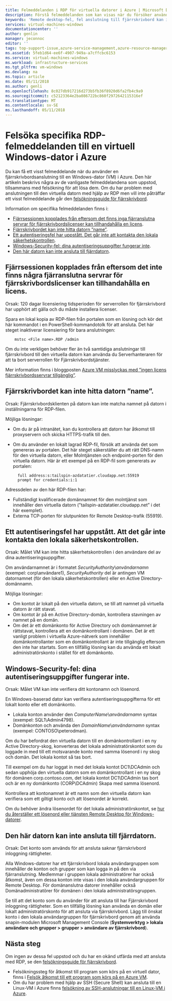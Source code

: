 ```yaml
---
title: Felmeddelanden i RDP för virtuella datorer i Azure | Microsoft Docs
description: Förstå felmeddelanden som kan visas när du försöker använda anslutning till fjärrskrivbord till en virtuell Windows-dator i Azure
keywords: 'Remote desktop-fel, fel anslutning till fjärrskrivbord kan inte ansluta till en virtuell dator, felsökning: fjärrskrivbord'
services: virtual-machines-windows
documentationcenter: ''
author: genlin
manager: jeconnoc
editor: ''
tags: top-support-issue,azure-service-management,azure-resource-manager
ms.assetid: 5feb1d64-ee6f-4907-949a-a7cffcbc6153
ms.service: virtual-machines-windows
ms.workload: infrastructure-services
ms.tgt_pltfrm: vm-windows
ms.devlang: na
ms.topic: article
ms.date: 05/11/2018
ms.author: genli
ms.openlocfilehash: 8c027db917216d273b5fb36f8920d6fa2fb4c9a9
ms.sourcegitcommit: c52123364e2ba086722bc860f2972642115316ef
ms.translationtype: MT
ms.contentlocale: sv-SE
ms.lasthandoff: 05/11/2018
---
```

# <a name="troubleshooting-specific-rdp-error-messages-to-a-windows-vm-in-azure"></a>Felsöka specifika RDP-felmeddelanden till en virtuell Windows-dator i Azure
Du kan få ett visst felmeddelande när du använder en fjärrskrivbordsanslutning till en Windows-dator (VM) i Azure. Den här artikeln beskrivs några av de vanligaste felmeddelandena som uppstod, tillsammans med felsökning för att lösa dem. Om du har problem med anslutningen till den virtuella datorn med hjälp av RDP men vill inte påträffar ett visst felmeddelande går den [felsökningsguide för fjärrskrivbord](troubleshoot-rdp-connection.md?toc=%2fazure%2fvirtual-machines%2fwindows%2ftoc.json).

Information om specifika felmeddelanden finns i:

* [Fjärrsessionen kopplades från eftersom det finns inga fjärranslutna servrar för fjärrskrivbordslicenser kan tillhandahålla en licens](#rdplicense).
* [Fjärrskrivbordet kan inte hitta datorn ”name”](#rdpname).
* [Ett autentiseringsfel har uppstått. Det går inte att kontakta den lokala säkerhetskontrollen](#rdpauth).
* [Windows-Security-fel: dina autentiseringsuppgifter fungerar inte](#wincred).
* [Den här datorn kan inte ansluta till fjärrdatorn](#rdpconnect).

<a id="rdplicense"></a>

## <a name="the-remote-session-was-disconnected-because-there-are-no-remote-desktop-license-servers-available-to-provide-a-license"></a>Fjärrsessionen kopplades från eftersom det inte finns några fjärranslutna servrar för fjärrskrivbordslicenser kan tillhandahålla en licens.
Orsak: 120 dagar licensiering tidsperioden för serverrollen för fjärrskrivbord har upphört att gälla och du måste installera licenser.

Spara en lokal kopia av RDP-filen från portalen som en lösning och kör det här kommandot i en PowerShell-kommandotolk för att ansluta. Det här steget inaktiverar licensiering för bara anslutningen:

        mstsc <File name>.RDP /admin

Om du inte verkligen behöver fler än två samtidiga anslutningar till fjärrskrivbord till den virtuella datorn kan använda du Serverhanteraren för att ta bort serverrollen för Fjärrskrivbordstjänster.

Mer information finns i bloggposten [Azure VM misslyckas med ”ingen licens fjärrskrivbordsservrar tillgänglig”](https://blogs.msdn.microsoft.com/mast/2014/01/21/rdp-to-azure-vm-fails-with-no-remote-desktop-license-servers-available/).

<a id="rdpname"></a>

## <a name="remote-desktop-cant-find-the-computer-name"></a>Fjärrskrivbordet kan inte hitta datorn ”name”.
Orsak: Fjärrskrivbordsklienten på datorn kan inte matcha namnet på datorn i inställningarna för RDP-filen.

Möjliga lösningar:

* Om du är på intranätet, kan du kontrollera att datorn har åtkomst till proxyservern och skicka HTTPS-trafik till den.
* Om du använder en lokalt lagrad RDP-fil, försök att använda det som genereras av portalen. Det här steget säkerställer du att rätt DNS-namn för den virtuella datorn, eller Molntjänsten och endpoint-porten för den virtuella datorn. Här är ett exempel på en RDP-fil som genererats av portalen:
  
        full address:s:tailspin-azdatatier.cloudapp.net:55919
        prompt for credentials:i:1

Adressdelen av den här RDP-filen har:

* Fullständigt kvalificerade domännamnet för den molntjänst som innehåller den virtuella datorn (”tailspin-azdatatier.cloudapp.net” i det här exemplet).
* Externa TCP-porten för slutpunkten för Remote Desktop-trafik (55919).

<a id="rdpauth"></a>

## <a name="an-authentication-error-has-occurred-the-local-security-authority-cannot-be-contacted"></a>Ett autentiseringsfel har uppstått. Att det går inte kontakta den lokala säkerhetskontrollen.
Orsak: Målet VM kan inte hitta säkerhetskontrollen i den användare del av dina autentiseringsuppgifter.

Om användarnamnet är i formatet *SecurityAuthority*\\*användarnamn* (exempel: corp\användare1), *SecurityAuthority* del är antingen VM datornamnet (för den lokala säkerhetskontrollen) eller en Active Directory-domännamn.

Möjliga lösningar:

* Om kontot är lokalt på den virtuella datorn, se till att namnet på virtuella datorn är rätt stavat.
* Om kontot är på en Active Directory-domän, kontrollera stavningen av namnet på en domän.
* Om det är ett domänkonto för Active Directory och domännamnet är rättstavat, kontrollera att en domänkontrollant i domänen. Det är ett vanligt problem i virtuella Azure-nätverk som innehåller domänkontrollanter som en domänkontrollant är inte tillgänglig eftersom den inte har startats. Som en tillfällig lösning kan du använda ett lokalt administratörskonto i stället för ett domänkonto.

<a id="wincred"></a>

## <a name="windows-security-error-your-credentials-did-not-work"></a>Windows-Security-fel: dina autentiseringsuppgifter fungerar inte.
Orsak: Målet VM kan inte verifiera ditt kontonamn och lösenord.

En Windows-baserad dator kan verifiera autentiseringsuppgifterna för ett lokalt konto eller ett domänkonto.

* Lokala konton använder den *ComputerName*\\*användarnamn* syntax (exempel: SQL1\Admin4798).
* Domänkonton och använda den *DomainName*\\*användarnamn* syntax (exempel: CONTOSO\peterodman).

Om du har befordrat den virtuella datorn till en domänkontrollant i en ny Active Directory-skog, konverteras det lokala administratörskontot som du loggade in med till ett motsvarande konto med samma lösenord i ny skog och domän. Det lokala kontot så tas bort.

Till exempel om du har loggat in med det lokala kontot DC1\DCAdmin och sedan upphöja den virtuella datorn som en domänkontrollant i en ny skog för domänen corp.contoso.com, det lokala kontot DC1\DCAdmin tas bort och är en ny domänkonto (CORP\DCAdmin) Skapa med samma lösenord.

Kontrollera att kontonamnet är ett namn som den virtuella datorn kan verifiera som ett giltigt konto och att lösenordet är korrekt.

Om du behöver ändra lösenordet för det lokala administratörskontot, se [hur du återställer ett lösenord eller tjänsten Remote Desktop för Windows-datorer](reset-rdp.md?toc=%2fazure%2fvirtual-machines%2fwindows%2ftoc.json).

<a id="rdpconnect"></a>

## <a name="this-computer-cant-connect-to-the-remote-computer"></a>Den här datorn kan inte ansluta till fjärrdatorn.
Orsak: Det konto som används för att ansluta saknar fjärrskrivbord inloggning rättigheter.

Alla Windows-datorer har ett fjärrskrivbord lokala användargruppen som innehåller de konton och grupper som kan logga in på den via fjärranslutning. Medlemmar i gruppen lokala administratörer har också åtkomst, även om dessa konton inte visas i den lokala användargruppen för Remote Desktop. För domänanslutna datorer innehåller också Domänadministratörer för domänen i den lokala administratörsgruppen.

Se till att det konto som du använder för att ansluta till har Fjärrskrivbord inloggning rättigheter. Som en tillfällig lösning kan använda en domän eller lokalt administratörskonto för att ansluta via fjärrskrivbord. Lägg till önskat konto i den lokala användargruppen för fjärrskrivbord genom att använda snapin-modulen Microsoft Management Console (**Systemverktyg > lokala användare och grupper > grupper > användare av fjärrskrivbord**).

## <a name="next-steps"></a>Nästa steg
Om ingen av dessa fel uppstod och du har en okänd utfärda med att ansluta med RDP, se den [felsökningsguide för fjärrskrivbord](troubleshoot-rdp-connection.md?toc=%2fazure%2fvirtual-machines%2fwindows%2ftoc.json).

* Felsökningssteg för åtkomst till program som körs på en virtuell dator, finns i [Felsök åtkomst till ett program som körs på en Azure VM](../linux/troubleshoot-app-connection.md?toc=%2fazure%2fvirtual-machines%2flinux%2ftoc.json).
* Om du har problem med hjälp av SSH (Secure Shell) kan ansluta till en Linux-VM i Azure finns [felsökning av SSH-anslutningar till en Linux-VM i Azure](../linux/troubleshoot-ssh-connection.md?toc=%2fazure%2fvirtual-machines%2flinux%2ftoc.json).

